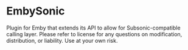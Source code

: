 # EmbySonic
Plugin for Emby that extends its API to allow for Subsonic-compatible calling layer.
Please refer to license for any questions on modification, distribution, or liability. Use at your own risk.
